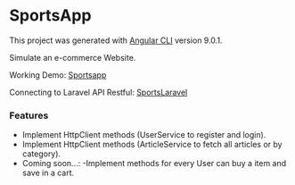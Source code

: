 # SportsApp

This project was generated with [Angular CLI](https://github.com/angular/angular-cli) version 9.0.1.

Simulate an e-commerce Website.

Working Demo: [Sportsapp](https://sportsapp-gonza.herokuapp.com/)

Connecting to Laravel API Restful: [SportsLaravel](https://github.com/aguirregonzaloa/sports-laravelapi)


### Features

- Implement HttpClient methods (UserService to register and login).
- Implement HttpClient methods (ArticleService to fetch all articles or by category).
- Coming soon...: 
	-Implement methods for every User can buy a item and save in a cart. 
